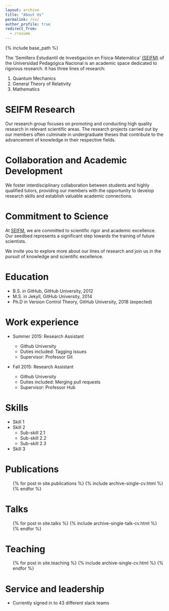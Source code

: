 ```yaml
---
layout: archive
title: "About Us"
permalink: /cv/
author_profile: true
redirect_from:
  - /resume
---
```


{% include base_path %}

The 'Semillero Estudiantil de Investigación en Física-Matemática' [(SEIFM)](https://www.instagram.com/seinfismat/) of the Universidad Pedagógica Nacional is an academic space dedicated to rigorous research. It has three lines of research:
1. Quantum Mechanics
1. General Theory of Relativity 
1. Mathematics

SEIFM Research
======
Our research group focuses on promoting and conducting high quality research in relevant scientific areas. The research projects carried out by our members often culminate in undergraduate theses that contribute to the advancement of knowledge in their respective fields.

Collaboration and Academic Development
======
We foster interdisciplinary collaboration between students and highly qualified tutors, providing our members with the opportunity to develop research skills and establish valuable academic connections.

Commitment to Science
======
At [SEIFM](https://www.instagram.com/seinfismat/), we are committed to scientific rigor and academic excellence. Our seedbed represents a significant step towards the training of future scientists.

We invite you to explore more about our lines of research and join us in the pursuit of knowledge and scientific excellence.

Education
======
* B.S. in GitHub, GitHub University, 2012
* M.S. in Jekyll, GitHub University, 2014
* Ph.D in Version Control Theory, GitHub University, 2018 (expected)

Work experience
======
* Summer 2015: Research Assistant
  * Github University
  * Duties included: Tagging issues
  * Supervisor: Professor Git

* Fall 2015: Research Assistant
  * Github University
  * Duties included: Merging pull requests
  * Supervisor: Professor Hub
  
Skills
======
* Skill 1
* Skill 2
  * Sub-skill 2.1
  * Sub-skill 2.2
  * Sub-skill 2.3
* Skill 3

Publications
======
  <ul>{% for post in site.publications %}
    {% include archive-single-cv.html %}
  {% endfor %}</ul>
  
Talks
======
  <ul>{% for post in site.talks %}
    {% include archive-single-talk-cv.html %}
  {% endfor %}</ul>
  
Teaching
======
  <ul>{% for post in site.teaching %}
    {% include archive-single-cv.html %}
  {% endfor %}</ul>
  
Service and leadership
======
* Currently signed in to 43 different slack teams
